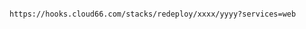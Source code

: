 <!-- usedin: [ _includes/_inlines/Deployment/common/redeployment-hook/redeployment-hook_for-docker-stacks-v1.md] -->

```

https://hooks.cloud66.com/stacks/redeploy/xxxx/yyyy?services=web

```

